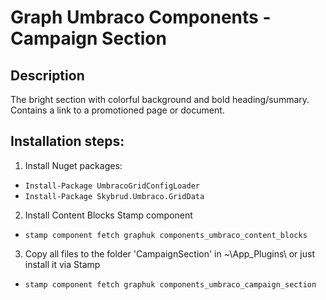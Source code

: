 # Graph Umbraco Components - Campaign Section

## Description
The bright section with colorful background and bold heading/summary. Contains a link to a promotioned page or document.

## Installation steps:
1. Install Nuget packages:
* `Install-Package UmbracoGridConfigLoader`
* `Install-Package Skybrud.Umbraco.GridData`
2. Install Content Blocks Stamp component
* `stamp component fetch graphuk components_umbraco_content_blocks`
3. Copy all files to the folder 'CampaignSection' in ~\App_Plugins\ or just install it via Stamp
* `stamp component fetch graphuk components_umbraco_campaign_section`
